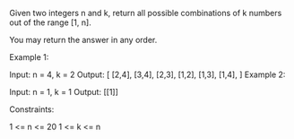 Given two integers n and k, return all possible combinations of k numbers out of the range [1, n].

You may return the answer in any order.

Example 1:

Input: n = 4, k = 2
Output:
[
[2,4],
[3,4],
[2,3],
[1,2],
[1,3],
[1,4],
]
Example 2:

Input: n = 1, k = 1
Output: [[1]]

Constraints:

1 <= n <= 20
1 <= k <= n
